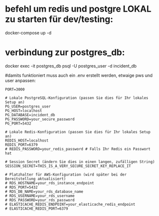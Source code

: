 # befehl um redis und postgre LOKAL zu starten für dev/testing:
docker-compose up -d

# verbindung zur postgres_db:
docker exec -it postgres_db psql -U postgres_user -d incident_db

#damits funktioniert muss auch ein .env erstellt werden, etwaige pws und user anpassen:
```
PORT=3000

# Lokale PostgreSQL-Konfiguration (passen Sie dies für Ihr lokales Setup an)
PG_USER=postgres_user
PG_HOST=localhost
PG_DATABASE=incident_db
PG_PASSWORD=your_secure_password
PG_PORT=5432

# Lokale Redis-Konfiguration (passen Sie dies für Ihr lokales Setup an)
REDIS_HOST=localhost
REDIS_PORT=6379
# REDIS_PASSWORD=your_redis_password # Falls Ihr Redis ein Passwort hat

# Session Secret (ändern Sie dies in einen langen, zufälligen String)
SESSION_SECRET=THIS_IS_A_VERY_SECURE_SECRET_KEY_REPLACE_IT

# Platzhalter für AWS-Konfiguration (wird später bei der Bereitstellung aktualisiert)
# RDS_HOSTNAME=your_rds_instance_endpoint
# RDS_PORT=5432
# RDS_DB_NAME=your_rds_database_name
# RDS_USERNAME=your_rds_username
# RDS_PASSWORD=your_rds_password
# ELASTICACHE_REDIS_ENDPOINT=your_elasticache_redis_endpoint
# ELASTICACHE_REDIS_PORT=6379
```